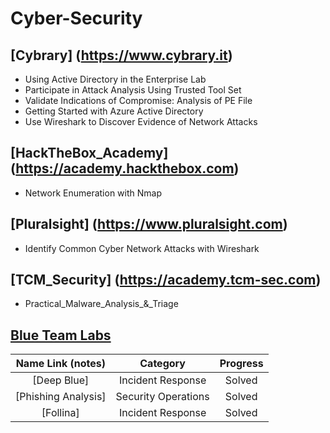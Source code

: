 # Cyber-Security


## [Cybrary] (https://www.cybrary.it)

* Using Active Directory in the Enterprise Lab
* Participate in Attack Analysis Using Trusted Tool Set
* Validate Indications of Compromise: Analysis of PE File
* Getting Started with Azure Active Directory
* Use Wireshark to Discover Evidence of Network Attacks

## [HackTheBox_Academy] (https://academy.hackthebox.com)

* Network Enumeration with Nmap

## [Pluralsight] (https://www.pluralsight.com)

* Identify Common Cyber Network Attacks with Wireshark

## [TCM_Security] (https://academy.tcm-sec.com)

* Practical_Malware_Analysis_&_Triage

## [Blue Team Labs](https://blueteamlabs.online) 
| Name Link (notes) | Category | Progress |
| :-: | :-: | :-:|
| [Deep Blue]|  Incident Response | Solved |
| [Phishing Analysis]|  Security Operations | Solved |
| [Follina]|  Incident Response | Solved |


